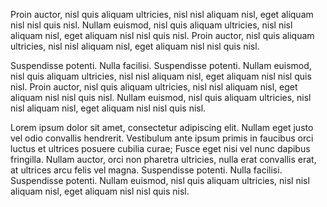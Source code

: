 Proin auctor, nisl quis aliquam ultricies, nisl nisl aliquam nisl, eget aliquam nisl nisl quis nisl. Nullam euismod, nisl quis aliquam ultricies, nisl nisl aliquam nisl, eget aliquam nisl nisl quis nisl. Proin auctor, nisl quis aliquam ultricies, nisl nisl aliquam nisl, eget aliquam nisl nisl quis nisl. 

Suspendisse potenti. Nulla facilisi. Suspendisse potenti. Nullam euismod, nisl quis aliquam ultricies, nisl nisl aliquam nisl, eget aliquam nisl nisl quis nisl. Proin auctor, nisl quis aliquam ultricies, nisl nisl aliquam nisl, eget aliquam nisl nisl quis nisl. Nullam euismod, nisl quis aliquam ultricies, nisl nisl aliquam nisl, eget aliquam nisl nisl quis nisl.

Lorem ipsum dolor sit amet, consectetur adipiscing elit. Nullam eget justo vel odio convallis hendrerit. Vestibulum ante ipsum primis in faucibus orci luctus et ultrices posuere cubilia curae; Fusce eget nisi vel nunc dapibus fringilla. Nullam auctor, orci non pharetra ultricies, nulla erat convallis erat, at ultrices arcu felis vel magna. Suspendisse potenti. Nulla facilisi. Suspendisse potenti. Nullam euismod, nisl quis aliquam ultricies, nisl nisl aliquam nisl, eget aliquam nisl nisl quis nisl.